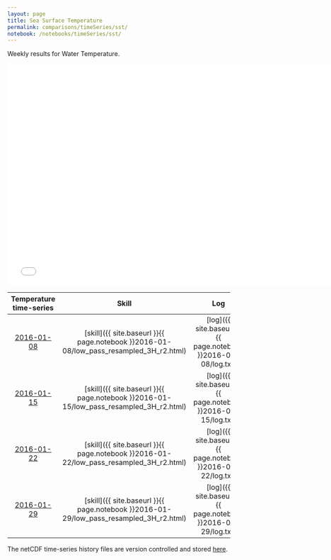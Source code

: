 ```yaml
---
layout: page
title: Sea Surface Temperature
permalink: comparisons/timeSeries/sst/
notebook: /notebooks/timeSeries/sst/
---
```


Weekly results for Water Temperature.

<iframe width="750" height="500" frameBorder="0" src="{{ site.baseurl }}{{ page.notebook }}2016-01-29/mapa.html" name="iframe"> <p>Your browser does not support iframes.</p> </iframe>


| Temperature time-series                                                                            | Skill                                                                | Log                                                            |
|:--------------------------------------------------------------------------------------------------:|:--------------------------------------------------------------------:|:--------------------------------------------------------------:|
| <a href="{{ site.baseurl }}{{ page.notebook }}2016-01-08/mapa.html" target="iframe">2016-01-08</a> | [skill]({{ site.baseurl }}{{ page.notebook }}2016-01-08/low_pass_resampled_3H_r2.html)  | [log]({{ site.baseurl }}{{ page.notebook }}2016-01-08/log.txt) |
| <a href="{{ site.baseurl }}{{ page.notebook }}2016-01-15/mapa.html" target="iframe">2016-01-15</a> | [skill]({{ site.baseurl }}{{ page.notebook }}2016-01-15/low_pass_resampled_3H_r2.html)  | [log]({{ site.baseurl }}{{ page.notebook }}2016-01-15/log.txt) |
| <a href="{{ site.baseurl }}{{ page.notebook }}2016-01-22/mapa.html" target="iframe">2016-01-22</a> | [skill]({{ site.baseurl }}{{ page.notebook }}2016-01-22/low_pass_resampled_3H_r2.html)  | [log]({{ site.baseurl }}{{ page.notebook }}2016-01-22/log.txt) |
| <a href="{{ site.baseurl }}{{ page.notebook }}2016-01-29/mapa.html" target="iframe">2016-01-29</a> | [skill]({{ site.baseurl }}{{ page.notebook }}2016-01-29/low_pass_resampled_3H_r2.html)  | [log]({{ site.baseurl }}{{ page.notebook }}2016-01-29/log.txt) |

The netCDF time-series history files are version controlled and stored [here](https://github.com/SECOORA/skill_score/tree/gh-pages/notebooks/timeSeries/sst).
